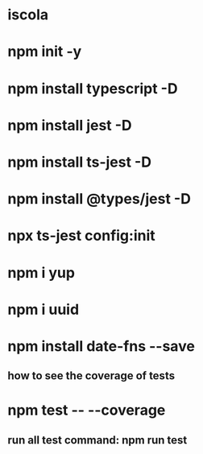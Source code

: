 # iscola

# npm init -y
# npm install typescript -D
# npm install jest -D
# npm install ts-jest -D
# npm install @types/jest -D
# npx ts-jest config:init
# npm i yup
# npm i uuid
# npm install date-fns --save

## how to see the coverage of tests
# npm test -- --coverage

## run all test command: npm run test
